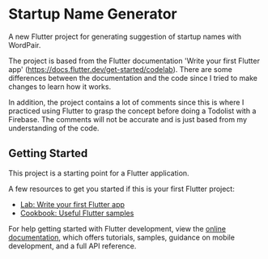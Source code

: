 # Startup Name Generator

A new Flutter project for generating suggestion of startup
names with WordPair. 

The project is based from the Flutter documentation 'Write your
first Flutter app' (https://docs.flutter.dev/get-started/codelab).
There are some differences between the documentation and the code 
since I tried to make changes to learn how it works.

In addition, the project contains a lot of comments since this 
is where I practiced using Flutter to grasp the concept before 
doing a Todolist with a Firebase. The comments will not be 
accurate and is just based from my understanding of the code.

## Getting Started

This project is a starting point for a Flutter application.

A few resources to get you started if this is your first Flutter project:

- [Lab: Write your first Flutter app](https://docs.flutter.dev/get-started/codelab)
- [Cookbook: Useful Flutter samples](https://docs.flutter.dev/cookbook)

For help getting started with Flutter development, view the
[online documentation](https://docs.flutter.dev/), which offers tutorials,
samples, guidance on mobile development, and a full API reference.

